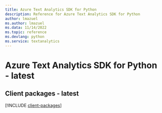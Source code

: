 ```yaml
---
title: Azure Text Analytics SDK for Python
description: Reference for Azure Text Analytics SDK for Python
author: lmazuel
ms.author: lmazuel
ms.data: 11/14/2022
ms.topic: reference
ms.devlang: python
ms.service: textanalytics
---
```

# Azure Text Analytics SDK for Python - latest

## Client packages - latest
[!INCLUDE [client-packages](text-analytics-client-index.md)]
